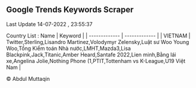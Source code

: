 

## Google Trends Keywords Scraper 
 
Last Update 14-07-2022 , 23:55:37

Country List :
 Name  | Keyword |
| ------------- | ------------- |
| VIETNAM | Twitter,Sterling,Lisandro Martinez,Volodymyr Zelensky,Luật sư Woo Young Woo,Tổng Kiểm toán Nhà nước,LMHT,Mazda3,Lisa Blackpink,Jack,Titanic,Amber Heard,Santafe 2022,Lien minh,Bằng lái xe,Angelina Jolie,Nothing Phone (1,PTIT,Tottenham vs K-League,U19 Việt Nam |



© Abdul Muttaqin 
